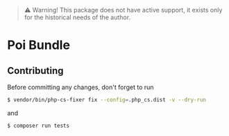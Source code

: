 > :warning: Warning! This package does not have active support, it exists only for the historical needs of the author.

# Poi Bundle

## Contributing

Before committing any changes, don't forget to run

```bash
$ vendor/bin/php-cs-fixer fix --config=.php_cs.dist -v --dry-run
```

and

```bash
$ composer run tests
```
